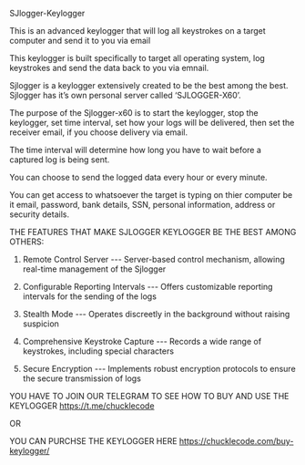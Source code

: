 SJlogger-Keylogger


This is an advanced keylogger that will log all keystrokes on a target computer and send it to you via email

This keylogger is built specifically to target all operating system, log keystrokes and send the data back to you via emnail.

Sjlogger is a keylogger extensively created to be the best among the best. Sjlogger has it’s own personal server called ‘SJLOGGER-X60’.

The purpose of the Sjlogger-x60 is to start the keylogger, stop the keylogger, set time interval, set how your logs will be delivered, then set the receiver email, if you choose delivery via email. 

The time interval will determine how long you have to wait before a captured log is being sent.

You can choose to send the logged data every hour or every minute. 

You can get access to whatsoever the target is typing on thier computer be it email, password, bank details, SSN, personal information, address or security details. 

THE FEATURES THAT MAKE SJLOGGER KEYLOGGER BE THE BEST AMONG OTHERS:

1. Remote Control Server --- Server-based control mechanism, allowing real-time management of the Sjlogger

2.  Configurable Reporting Intervals --- Offers customizable reporting intervals for the sending of the logs

3.  Stealth Mode --- Operates discreetly in the background without raising suspicion

4.  Comprehensive Keystroke Capture --- Records a wide range of keystrokes, including special characters

5.  Secure Encryption --- Implements robust encryption protocols to ensure the secure transmission of logs



YOU HAVE TO JOIN OUR TELEGRAM TO SEE HOW TO BUY AND USE THE KEYLOGGER https://t.me/chucklecode

OR 

YOU CAN PURCHSE THE KEYLOGGER HERE https://chucklecode.com/buy-keylogger/
